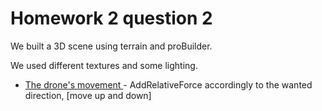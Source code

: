 <h1>Homework 2 question 2</h1>
<p>We built a 3D scene  using terrain and proBuilder.</p>
<p>We used different textures and some lighting.</p>


* [The drone's movement ](https://github.com/arielBar1295/unity/blob/master/drone/Assets/script/movingDrone.cs) - AddRelativeForce accordingly to the wanted direction, [move up and down]
